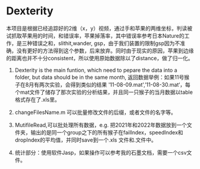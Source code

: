 # Dexterity
本项目是根据已经追踪好的2维（x，y）视频，通过手和苹果的两维坐标，判读被试抓取苹果用的时间，和错误率，苹果掉落率，其中错误率参考日本Nature的工作，是三种错误之和，slithit,wander,
gsp，由于我们装置的限制gsp因为不准确，没有更好的方法得到这个参数，后来放弃。同时由于现实的原因，苹果到边缘的距离也并不十分consistent，所以使用原始数据除以了distance，做了归一化。

1. Dexterity is the main funtion, which need to pepare the data into a folder, but data should be in the same month, 返回数据举例：如果11号猴子在8月有两次实验，会得到类似的结果 '11-08-09.mat',’11-08-30.mat‘，每个mat文件了储存了那次实验的分析结果，并且同一只猴子的当月数据以table格式存在了.xls里。

2. changeFilesName.m 可以批量修改文件的后缀，或者文件的名字等。

3. MutifileRead,可以批处理所有数据，e.g. 把2021年和2022年数据放到一个文件夹，输出的是同一个group之下的所有猴子在failIndex，speedIndex和dropIndex的平均值，并同时save到一个.xls
文件和.文件中。


4. 统计部分：使用软件Jasp，如果操作可以参考我的石墨文档，需要一个csv文件。
